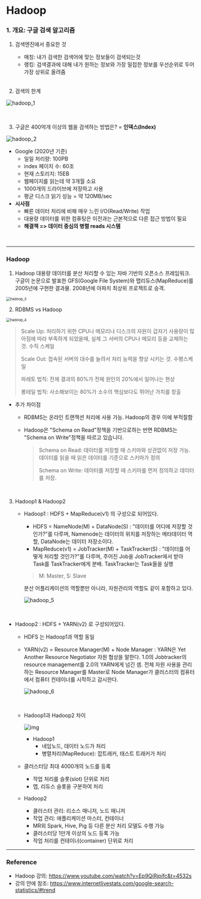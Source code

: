 # Hadoop

### 1. 개요: 구글 검색 알고리즘

1. 검색엔진에서 중요한 것
   - 매칭: 내가 검색한 검색어에 맞는 정보들이 검색되는것 
   - 랭킹: 검색결과에 대해 내가 원하는 정보와 가장 밀접한 정보를 우선순위로 두어 가장 상위로 올려줌
   
   <br>
2. 검색의 한계

![hadoop_1](https://user-images.githubusercontent.com/71415474/113334195-5fe53d80-935e-11eb-87f1-0bbb6218f69f.PNG)

<br>

3. 구글은 400억개 이상의 웹을 검색하는 방법은? = **인덱스(Index)**

![hadoop_2](https://user-images.githubusercontent.com/71415474/113334381-9a4eda80-935e-11eb-972d-8ea5a1483dc3.PNG)

- Google (2020년 기준)
  - 일일 처리량: 100PB
  - index 페이지 수: 60조
  - 현재 스토리지: 15EB
  - 웹페이지를 읽는데 약 3개월 소요
  - 1000개의 드라이브에 저장하고 사용
  - 평균 디스크 읽기 성능 = 약 120MB/sec
- **시사점**
  - 빠른 데이터 처리에 비해 매우 느린 I/O(Read/Write) 작업
  - 대용량 데이터를 위한 컴퓨팅은 이전과는 근본적으로 다른 접근 방법이 필요
  - **해결책 => 데이터 중심의 병렬 reads 시스템**

<br>

---

### Hadoop

1. Hadoop
   대용량 데이터를 분산 처리할 수 있는 자바 기반의 오픈소스 프레임워크. 구글이 논문으로 발표한 GFS(Google File System)와 맵리듀스(MapReduce)를 2005년에 구현한 결과물. 2008년에 아파치 최상위 프로젝트로 승격.
   
<img src="https://user-images.githubusercontent.com/71415474/113336171-f0bd1880-9360-11eb-88d4-4920499fa75a.PNG" alt="hadoop_3" style="zoom:67%;" />
   
2. RDBMS vs Hadoop
   
<img src="https://user-images.githubusercontent.com/71415474/113336334-38dc3b00-9361-11eb-9d0d-48bfda33b5f5.PNG" alt="hadoop_4" style="zoom:67%;" />
   
   > Scale Up: 처리하기 위한 CPU나 메모리나 디스크의 자원이 갑자기 사용량이 많아짐에 따라 부족하게 되었을때, 실제 그 서버의 CPU나 메모리 등을 교체하는 것. 수직 스케일
   >
   > Scale Out: 접속된 서버의 대수를 늘려서 처리 능력을 향상 시키는 것. 수평스케일
   >
   > 파레토 법칙: 전체 결과의 80%가 전체 원인의 20%에서 일어나는 현상
   >
> 롱테일 법칙: 사소해보이는 80%가 소수의 핵심보다도 뛰어난 가치를 창출
   
- 추가 차이점
   
  - RDBMS는 온라인 트랜잭션 처리에 사용 가능. Hadoop의 경우 이에 부적절함
   
  - Hadoop은 "Schema on Read"정책을 기반으로하는 반면 RDBMS는 "Schema on Write"정책을 따르고 있습니다.
   
       > Schema on Read: 데이터를 저장할 때 스키마와 상관없이 저장 가능. 데이터를 읽을 때 읽은 데이터를 기준으로 스키마가 정의
       >
    > Schema on Write: 데이터를 저장할 때 스키마를 먼저 정의하고 데이터를 저장.
       
       <br>
   
3. Hadoop1 & Hadoop2

   - Hadoop1
     : HDFS + MapReduce(v1) 의 구성으로 되어있다. 

     - HDFS = NameNode(M) + DataNode(S) 
       : "데이터를 어디에 저장할 것인가?"를 다루며, Namenode는 데이터의 위치를 저장하는 메타데이터 역할, DataNode는 데이터 저장소이다.
     - MapReduce(v1) = JobTracker(M) + TaskTracker(S) 
       : "데이터를 어떻게 처리할 것인가?"를 다루며, 주어진 Job을 JobTracker에서 받아 Task를 TaskTracker에게 분배. TaskTracker는 Task들을 실행

     > M: Master, S: Slave

     분산 어플리케이션의 역할뿐만 아니라, 자원관리의 역할도 같이 포함하고 있다.

     ![hadoop_5](https://user-images.githubusercontent.com/71415474/113340486-edc52680-9366-11eb-91c7-9c84c0b46d5b.PNG)

   <br>
   
- Hadoop2
     : HDFS + YARN(v2) 로 구성되어있다.
   
     - HDFS 는 Hadoop1과 역할 동일
  - YARN(v2) = Resource Manager(M) + Node Manager
       : YARN은 Yet Another Resource Negotiator 자원 협상을 말한다. 1.0의 Jobtracker의 resource management를 2.0의 YARN에게 넘긴 셈. 전체 자원 사용을 관리하는 Resource Manager를 Master로 Node Manager가 클러스터의 컴퓨터에서 컴퓨터 컨테이너를 시작하고 감시한다.

     ![hadoop_6](https://user-images.githubusercontent.com/71415474/113340495-f0278080-9366-11eb-991c-02bc1ad0eb6d.PNG)

   <br>

   - Hadoop1과 Hadoop2 차이

     ![img](https://mblogthumb-phinf.pstatic.net/MjAxOTEyMTNfMTEz/MDAxNTc2MjI4MjQ4NDU1.5la4QgT8j84D_03yIHEHK9Ampx5DRGiStDK0kmSg-TAg.cfuVxA7Cvo1479JfR9c7NvhmYyYu__JM32NRJBQIQxsg.PNG.hse05105/image.png?type=w800)
   
     
  
     - Hadoop1
       - 네임노드, 데이터 노드가 처리
       - 병렬처리(MapReduce): 잡트래커, 태스트 트래커가 처리
    - 클러스터당 최대 4000개의 노드를 등록
       - 작업 처리를 슬롯(slot) 단위로 처리
       - 맵, 리듀스 슬롯을 구분하여 처리
     - Hadoop2
       - 클러스터 관리: 리소스 매니저, 노드 매니저
       - 작업 관리: 애플리케이션 마스터, 컨테이너
       - MR외 Spark, Hive, Pig 등 다른 분산 처리 모델도 수행 가능
       - 클러스터당 1만개 이상의 노드 등록 가능
       - 작업 처리를 컨테이너(container) 단위로 처리
   
   

---

### Reference

- Hadoop 강의: https://www.youtube.com/watch?v=Ep9QiRjpifc&t=4532s
- 강의 안에 참조: https://www.internetlivestats.com/google-search-statistics/#trend